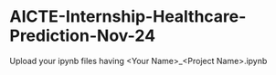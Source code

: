 # AICTE-Internship-Healthcare-Prediction-Nov-24
Upload your ipynb files having &lt;Your Name>_&lt;Project Name>.ipynb

